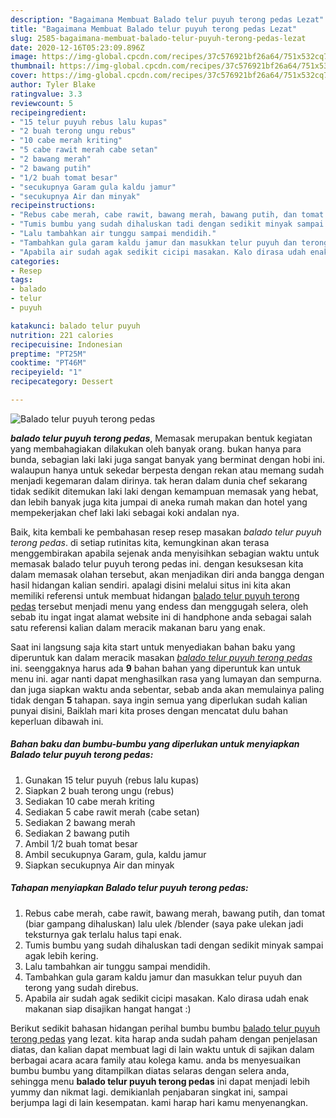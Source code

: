 ```yaml
---
description: "Bagaimana Membuat Balado telur puyuh terong pedas Lezat"
title: "Bagaimana Membuat Balado telur puyuh terong pedas Lezat"
slug: 2585-bagaimana-membuat-balado-telur-puyuh-terong-pedas-lezat
date: 2020-12-16T05:23:09.896Z
image: https://img-global.cpcdn.com/recipes/37c576921bf26a64/751x532cq70/balado-telur-puyuh-terong-pedas-foto-resep-utama.jpg
thumbnail: https://img-global.cpcdn.com/recipes/37c576921bf26a64/751x532cq70/balado-telur-puyuh-terong-pedas-foto-resep-utama.jpg
cover: https://img-global.cpcdn.com/recipes/37c576921bf26a64/751x532cq70/balado-telur-puyuh-terong-pedas-foto-resep-utama.jpg
author: Tyler Blake
ratingvalue: 3.3
reviewcount: 5
recipeingredient:
- "15 telur puyuh rebus lalu kupas"
- "2 buah terong ungu rebus"
- "10 cabe merah kriting"
- "5 cabe rawit merah cabe setan"
- "2 bawang merah"
- "2 bawang putih"
- "1/2 buah tomat besar"
- "secukupnya Garam gula kaldu jamur"
- "secukupnya Air dan minyak"
recipeinstructions:
- "Rebus cabe merah, cabe rawit, bawang merah, bawang putih, dan tomat (biar gampang dihaluskan) lalu ulek /blender (saya pake ulekan jadi teksturnya gak terlalu halus tapi enak."
- "Tumis bumbu yang sudah dihaluskan tadi dengan sedikit minyak sampai agak lebih kering."
- "Lalu tambahkan air tunggu sampai mendidih."
- "Tambahkan gula garam kaldu jamur dan masukkan telur puyuh dan terong yang sudah direbus."
- "Apabila air sudah agak sedikit cicipi masakan. Kalo dirasa udah enak makanan siap disajikan hangat hangat :)"
categories:
- Resep
tags:
- balado
- telur
- puyuh

katakunci: balado telur puyuh 
nutrition: 221 calories
recipecuisine: Indonesian
preptime: "PT25M"
cooktime: "PT46M"
recipeyield: "1"
recipecategory: Dessert

---
```



![Balado telur puyuh terong pedas](https://img-global.cpcdn.com/recipes/37c576921bf26a64/751x532cq70/balado-telur-puyuh-terong-pedas-foto-resep-utama.jpg)

<b><i>balado telur puyuh terong pedas</i></b>, Memasak merupakan bentuk kegiatan yang membahagiakan dilakukan oleh banyak orang. bukan hanya para bunda, sebagian laki laki juga sangat banyak yang berminat dengan hobi ini. walaupun hanya untuk sekedar berpesta dengan rekan atau memang sudah menjadi kegemaran dalam dirinya. tak heran dalam dunia chef sekarang tidak sedikit ditemukan laki laki dengan kemampuan memasak yang hebat, dan lebih banyak juga kita jumpai di aneka rumah makan dan hotel yang mempekerjakan chef laki laki sebagai koki andalan nya.



Baik, kita kembali ke pembahasan resep resep masakan <i>balado telur puyuh terong pedas</i>. di setiap rutinitas kita, kemungkinan akan terasa menggembirakan apabila sejenak anda menyisihkan sebagian waktu untuk memasak balado telur puyuh terong pedas ini. dengan kesuksesan kita dalam memasak olahan tersebut, akan menjadikan diri anda bangga dengan hasil hidangan kalian sendiri. apalagi disini melalui situs ini kita akan memiliki referensi untuk membuat hidangan <u>balado telur puyuh terong pedas</u> tersebut menjadi menu yang endess dan menggugah selera, oleh sebab itu ingat ingat alamat website ini di handphone anda sebagai salah satu referensi kalian dalam meracik makanan baru yang enak.


Saat ini langsung saja kita start untuk menyediakan bahan baku yang diperuntuk kan dalam meracik masakan <u><i>balado telur puyuh terong pedas</i></u> ini. seenggaknya harus ada <b>9</b> bahan bahan yang diperuntuk kan untuk menu ini. agar nanti dapat menghasilkan rasa yang lumayan dan sempurna. dan juga siapkan waktu anda sebentar, sebab anda akan memulainya paling tidak dengan <b>5</b> tahapan. saya ingin semua yang diperlukan sudah kalian punyai disini, Baiklah mari kita proses dengan mencatat dulu bahan keperluan dibawah ini.

<!--inarticleads1-->

##### Bahan baku dan bumbu-bumbu yang diperlukan untuk menyiapkan Balado telur puyuh terong pedas:

1. Gunakan 15 telur puyuh (rebus lalu kupas)
1. Siapkan 2 buah terong ungu (rebus)
1. Sediakan 10 cabe merah kriting
1. Sediakan 5 cabe rawit merah (cabe setan)
1. Sediakan 2 bawang merah
1. Sediakan 2 bawang putih
1. Ambil 1/2 buah tomat besar
1. Ambil secukupnya Garam, gula, kaldu jamur
1. Siapkan secukupnya Air dan minyak




<!--inarticleads2-->

##### Tahapan menyiapkan Balado telur puyuh terong pedas:

1. Rebus cabe merah, cabe rawit, bawang merah, bawang putih, dan tomat (biar gampang dihaluskan) lalu ulek /blender (saya pake ulekan jadi teksturnya gak terlalu halus tapi enak.
1. Tumis bumbu yang sudah dihaluskan tadi dengan sedikit minyak sampai agak lebih kering.
1. Lalu tambahkan air tunggu sampai mendidih.
1. Tambahkan gula garam kaldu jamur dan masukkan telur puyuh dan terong yang sudah direbus.
1. Apabila air sudah agak sedikit cicipi masakan. Kalo dirasa udah enak makanan siap disajikan hangat hangat :)




Berikut sedikit bahasan hidangan perihal bumbu bumbu <u>balado telur puyuh terong pedas</u> yang lezat. kita harap anda sudah paham dengan penjelasan diatas, dan kalian dapat membuat lagi di lain waktu untuk di sajikan dalam berbagai acara acara family atau kolega kamu. anda bs menyesuaikan bumbu bumbu yang ditampilkan diatas selaras dengan selera anda, sehingga menu <b>balado telur puyuh terong pedas</b> ini dapat menjadi lebih yummy dan nikmat lagi. demikianlah penjabaran singkat ini, sampai berjumpa lagi di lain kesempatan. kami harap hari kamu menyenangkan.
